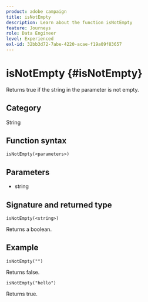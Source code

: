 ```yaml
---
product: adobe campaign
title: isNotEmpty
description: Learn about the function isNotEmpty
feature: Journeys
role: Data Engineer
level: Experienced
exl-id: 32bb3d72-7abe-4220-acae-f19a09f83657
---
```

# isNotEmpty {#isNotEmpty}

Returns true if the string in the parameter is not empty.

## Category

String

## Function syntax

`isNotEmpty(<parameters>)`

## Parameters

* string

## Signature and returned type

`isNotEmpty(<string>)`

Returns a boolean.

## Example

`isNotEmpty("")`

Returns false.

`isNotEmpty("hello")`

Returns true.
